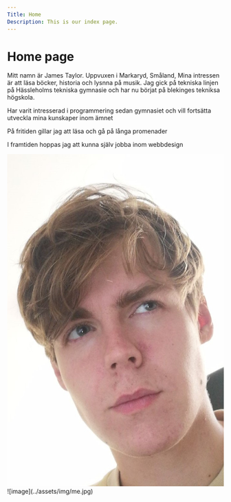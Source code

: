 ```yaml
---
Title: Home
Description: This is our index page.
---
```


Home page
==========================

Mitt namn är James Taylor. Uppvuxen i Markaryd, Småland, Mina intressen är att läsa böcker, historia och lysnna på musik. Jag gick på tekniska linjen på Hässleholms tekniska gymnasie och har nu börjat på blekinges tekniksa högskola.

Har varit intresserad i programmering sedan gymnasiet och vill fortsätta utveckla mina kunskaper inom ämnet

På fritiden gillar jag att läsa och gå på långa promenader

I framtiden hoppas jag att kunna själv jobba inom webbdesign

<img src="../assets/img/me.jpg">
![image](../assets/img/me.jpg)


